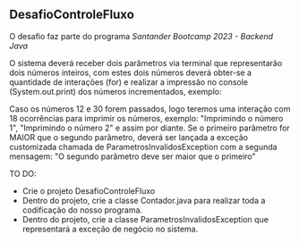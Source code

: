 ## DesafioControleFluxo

O desafio faz parte do programa *Santander Bootcamp 2023 - Backend Java* 

O sistema deverá receber dois parâmetros via terminal que representarão dois números inteiros, com estes dois números deverá obter-se a quantidade de interações (for) e realizar a impressão no console (System.out.print) dos números incrementados, exemplo:

Caso os números 12 e 30 forem passados, logo teremos uma interação com 18 ocorrências para imprimir os números, exemplo: "Imprimindo o número 1", "Imprimindo o número 2" e assim por diante.
Se o primeiro parâmetro for MAIOR que o segundo parâmetro, deverá ser lançada a exceção customizada chamada de ParametrosInvalidosException com a segunda mensagem: "O segundo parâmetro deve ser maior que o primeiro"

TO DO:
* Crie o projeto DesafioControleFluxo
* Dentro do projeto, crie a classe Contador.java para realizar toda a codificação do nosso programa.
* Dentro do projeto, crie a classe ParametrosInvalidosException que representará a exceção de negócio no sistema.
